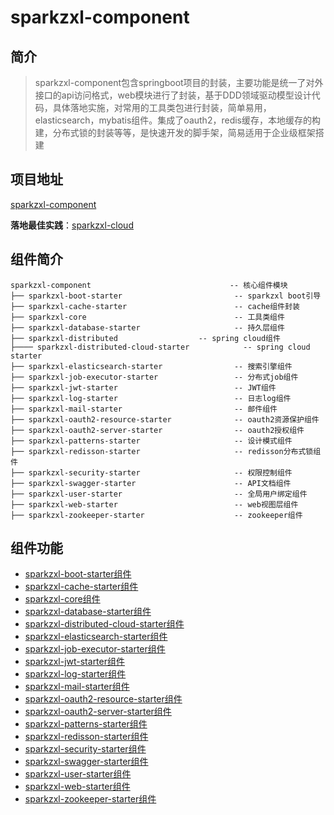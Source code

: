 # sparkzxl-component
## 简介
> sparkzxl-component包含springboot项目的封装，主要功能是统一了对外接口的api访问格式，web模块进行了封装，基于DDD领域驱动模型设计代码，具体落地实施，对常用的工具类包进行封装，简单易用，elasticsearch，mybatis组件。集成了oauth2，redis缓存，本地缓存的构建，分布式锁的封装等等，是快速开发的脚手架，简易适用于企业级框架搭建

## 项目地址
[sparkzxl-component](https://github.com/zhouxinlei298/sparkzxl-component.git)

**落地最佳实践**：[sparkzxl-cloud](https://github.com/zhouxinlei298/sparkzxl-cloud.git)

## 组件简介
```Text
sparkzxl-component                               -- 核心组件模块
├── sparkzxl-boot-starter                         -- sparkzxl boot引导
├── sparkzxl-cache-starter                        -- cache组件封装
├── sparkzxl-core                                 -- 工具类组件
├── sparkzxl-database-starter                     -- 持久层组件
├── sparkzxl-distributed		          -- spring cloud组件
├──── sparkzxl-distributed-cloud-starter            -- spring cloud starter
├── sparkzxl-elasticsearch-starter                -- 搜索引擎组件
├── sparkzxl-job-executor-starter                 -- 分布式job组件
├── sparkzxl-jwt-starter                          -- JWT组件
├── sparkzxl-log-starter                          -- 日志log组件
├── sparkzxl-mail-starter                         -- 邮件组件
├── sparkzxl-oauth2-resource-starter	          -- oauth2资源保护组件
├── sparkzxl-oauth2-server-starter                -- oauth2授权组件
├── sparkzxl-patterns-starter                     -- 设计模式组件
├── sparkzxl-redisson-starter                     -- redisson分布式锁组件
├── sparkzxl-security-starter                     -- 权限控制组件
├── sparkzxl-swagger-starter                      -- API文档组件
├── sparkzxl-user-starter                         -- 全局用户绑定组件
├── sparkzxl-web-starter                          -- web视图层组件
├── sparkzxl-zookeeper-starter                    -- zookeeper组件
```
## 组件功能
- [sparkzxl-boot-starter组件](222)
- [sparkzxl-cache-starter组件](222)
- [sparkzxl-core组件](222)
- [sparkzxl-database-starter组件](222)
- [sparkzxl-distributed-cloud-starter组件](222)
- [sparkzxl-elasticsearch-starter组件](222)
- [sparkzxl-job-executor-starter组件](222)
- [sparkzxl-jwt-starter组件](222)
- [sparkzxl-log-starter组件](222)
- [sparkzxl-mail-starter组件](222)
- [sparkzxl-oauth2-resource-starter组件](222)
- [sparkzxl-oauth2-server-starter组件](222)
- [sparkzxl-patterns-starter组件](222)
- [sparkzxl-redisson-starter组件](222)
- [sparkzxl-security-starter组件](222)
- [sparkzxl-swagger-starter组件](222)
- [sparkzxl-user-starter组件](222)
- [sparkzxl-web-starter组件](222)
- [sparkzxl-zookeeper-starter组件](222)
